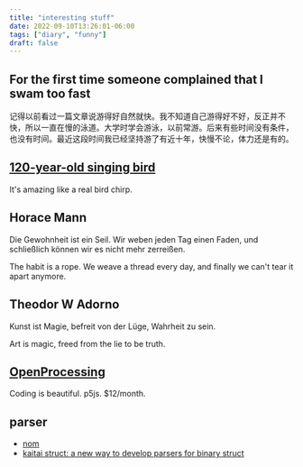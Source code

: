```yaml
---
title: "interesting stuff"
date: 2022-09-10T13:26:01-06:00
tags: ["diary", "funny"]
draft: false
---
```


## For the first time someone complained that I swam too fast

记得以前看过一篇文章说游得好自然就快。我不知道自己游得好不好，反正并不快，所以一直在慢的泳道。大学时学会游泳，以前常游。后来有些时间没有条件，也没有时间。最近这段时间我已经坚持游了有近十年，快慢不论，体力还是有的。

## [120-year-old singing bird](https://twitter.com/historyinmemes/status/1568394537835573251)

It's amazing like a real bird chirp.

## Horace Mann

Die Gewohnheit ist ein Seil. Wir weben jeden Tag einen Faden, und schließlich können wir es nicht mehr zerreißen.

The habit is a rope. We weave a thread every day, and finally we can't tear it apart anymore.

## Theodor W Adorno

Kunst ist Magie, befreit von der Lüge, Wahrheit zu sein.

Art is magic, freed from the lie to be truth.

## [OpenProcessing](https://openprocessing.org)

Coding is beautiful. p5js. $12/month.

## parser

* [nom](https://github.com/Geal/nom)
* [kaitai struct: a new way to develop parsers for binary struct](https://github.com/kaitai-io/kaitai_struct)

